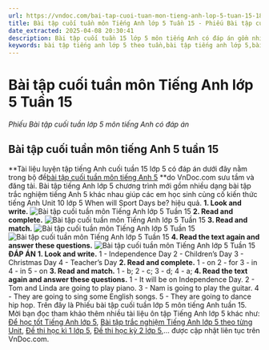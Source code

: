 ```yaml
---
url: https://vndoc.com/bai-tap-cuoi-tuan-mon-tieng-anh-lop-5-tuan-15-189829
title: Bài tập cuối tuần môn Tiếng Anh lớp 5 Tuần 15 - Phiếu Bài tập cuối tuần lớp 5 môn tiếng Anh có đáp án - VnDoc.com
date_extracted: 2025-04-08 20:30:41
description: Bài tập cuối tuần 15 lớp 5 môn tiếng Anh có đáp án gồm nhiều dạng trắc nghiệm tiếng Anh 5 khác nhau giúp các em ôn tập tiếng Anh Unit 10 lớp 5 When will Sports day be? Lesson 1 + Lesson 2 hiệu quả.
keywords: bài tập tiếng anh lớp 5 theo tuần,bài tập tiếng anh lớp 5,bài tập tiếng anh lớp 5 theo unit,bài tập cuối tuần lớp 5,bài tập cuối tuần lớp 5 tuần 15,bài tập cuối tuần lớp 5 tuần 15 môn tiếng anh,bài tập cuối tuần tiếng anh lớp 5,phiếu bài tập cuối tuần lớp 5,phiếu bài tập cuối tuần lớp 5 tuần 15,Đề luyện cuối tuần môn Tiếng Anh lớp 5,bài tập cuối tuần tiếng anh lớp 5 tuần 15,tiếng anh unit 10 lớp 5,when will sports day be
---
```


# Bài tập cuối tuần môn Tiếng Anh lớp 5 Tuần 15
 _Phiếu Bài tập cuối tuần lớp 5 môn tiếng Anh có đáp án_
## Bài tập cuối tuần môn tiếng Anh 5 tuần 15
**Tài liệu luyện tập tiếng Anh cuối tuần 15 lớp 5 có đáp án dưới đây nằm trong bộ đề[bài tập cuối tuần môn tiếng Anh 5](<https://vndoc.com/bai-tap-cuoi-tuan-tieng-anh-lop5>) **do VnDoc.com sưu tầm và đăng tải. Bài tập tiếng Anh lớp 5 chương trình mới gồm nhiều dạng bài tập trắc nghiệm tiếng Anh 5 khác nhau giúp các em học sinh củng cố kiến thức tiếng Anh Unit 10 lớp 5 When will Sport Days be? hiệu quả.
**1\. Look and write.**
![Bài tập cuối tuần môn Tiếng Anh lớp 5 Tuần 15](https://i.vdoc.vn/data/image/2019/12/11/bai-tap-cuoi-tuan-mon-tieng-anh-lop-5-tuan-15-1.png)
**2\. Read and complete.**
![Bài tập cuối tuần môn Tiếng Anh lớp 5 Tuần 15](https://i.vdoc.vn/data/image/2019/12/11/bai-tap-cuoi-tuan-mon-tieng-anh-lop-5-tuan-15-2.png)
**3\. Read and match.**
![Bài tập cuối tuần môn Tiếng Anh lớp 5 Tuần 15](https://i.vdoc.vn/data/image/2019/12/11/bai-tap-cuoi-tuan-mon-tieng-anh-lop-5-tuan-15-3.png)
![Bài tập cuối tuần môn Tiếng Anh lớp 5 Tuần 15](https://i.vdoc.vn/data/image/2019/12/11/bai-tap-cuoi-tuan-mon-tieng-anh-lop-5-tuan-15-4.png)
**4\. Read the text again and answer these questions.**
![Bài tập cuối tuần môn Tiếng Anh lớp 5 Tuần 15](https://i.vdoc.vn/data/image/2019/12/11/bai-tap-cuoi-tuan-mon-tieng-anh-lop-5-tuan-15-5.png)
**ĐÁP ÁN**
**1\. Look and write.**
1 - Independence Day
2 - Children’s Day
3 - Christmas Day
4 - Teacher’s Day
**2\. Read and complete.**
1 - on
2 - for
3 - in
4 - in
5 - on
**3\. Read and match.**
1 - b; 2 - c; 3 - d; 4 - a;
**4\. Read the text again and answer these questions.**
1 - It will be on Independence Day.
2 - Tom and Linda are going to play piano.
3 - Nam is going to play the guitar.
4 - They are going to sing some English songs.
5 - They are going to dance hip hop.
Trên đây là Phiếu bài tập cuối tuần lớp 5 môn tiếng Anh tuần 15. Mời bạn đọc tham khảo thêm nhiều tài liệu ôn tập Tiếng Anh lớp 5 khác như: [Để học tốt Tiếng Anh lớp 5](<https://vndoc.com/tieng-anh-lop5>), [Bài tập trắc nghiệm Tiếng Anh lớp 5 theo từng Unit](<https://vndoc.com/test-tieng-anh-lop5>), [Đề thi học kì 1 lớp 5](<https://vndoc.com/de-thi-hoc-ki-1-lop5>), [Đề thi học kỳ 2 lớp 5](<https://vndoc.com/de-thi-hoc-ki-2-lop5>),... được cập nhật liên tục trên VnDoc.com.
